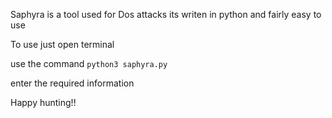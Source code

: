 Saphyra is a tool used for Dos attacks its writen in python and fairly easy to use 

To use just open terminal 

use the command `python3 saphyra.py` 

enter the required information 

Happy hunting!!
